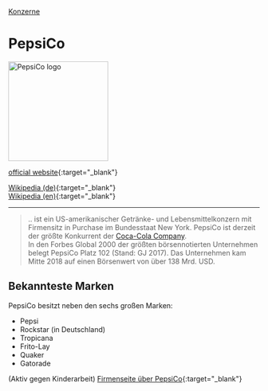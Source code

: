 [Konzerne](../konzerne.html)

# PepsiCo

<img src="https://upload.wikimedia.org/wikipedia/de/6/63/Pepsico-logo.svg" height="200" alt="PepsiCo logo">   

[official website](http://www.pepsico.com){:target="_blank"}   

[Wikipedia (de)](https://de.wikipedia.org/wiki/PepsiCo){:target="_blank"}   
[Wikipedia (en)](https://en.wikipedia.org/wiki/PepsiCo){:target="_blank"}   

---

> .. ist ein US-amerikanischer Getränke- und Lebensmittelkonzern mit Firmensitz in Purchase im Bundesstaat New York. PepsiCo ist derzeit der größte Konkurrent der [Coca-Cola Company](../konzerne/coca-cola_co.html).   
In den Forbes Global 2000 der größten börsennotierten Unternehmen belegt PepsiCo Platz 102 (Stand: GJ 2017). Das Unternehmen kam Mitte 2018 auf einen Börsenwert von über 138 Mrd. USD.

## Bekannteste Marken
PepsiCo besitzt neben den sechs großen Marken:
* Pepsi
* Rockstar (in Deutschland)
* Tropicana
* Frito-Lay
* Quaker
* Gatorade

(Aktiv gegen Kinderarbeit) [Firmenseite über PepsiCo](https://www.aktiv-gegen-kinderarbeit.de/firma/pepsico/){:target="_blank"}   
